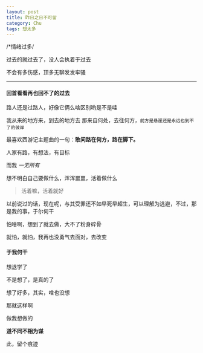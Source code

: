 ```yaml
---
layout: post
title: 昨日之日不可留
category: Chu
tags: 想太多
---
```

/*情绪过多/

过去的就过去了，没人会执着于过去

不会有多伤感，顶多无聊发发牢骚

------

#### 回首看看再也回不了的过去

路人还是过路人，好像它俩么啥区别哟是不是哇

我从来的地方来，到去的地方去
那来自何处，去往何方，`前方是悬崖还是永远也到不了的彼岸`

最喜欢西游记主题曲的一句：**敢问路在何方，路在脚下。**

人家有路，有想法，有目标

而我 *一无所有*

想不明白自己要做什么，浑浑噩噩，活着做什么

> 活着嘛，活着就好

以前说过的话，现在呢，与其受罪还不如早死早超生，可以理解为逃避，不过，那是我的事，于尔何干

怕啥啊，想到了就去做，大不了粉身碎骨

就怕，就怕，我再也没勇气去面对，去改变

#### 于我何干

想退学了

不是想了，是真的了

想了好多，其实，啥也没想

那就这样啊

做我想做的

**道不同不相为谋**

此，留个痕迹




